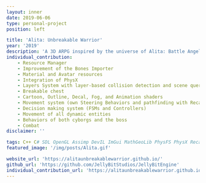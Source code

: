 ```yaml
---
layout: inner
date: 2019-06-06
type: personal-project
position: left

title: 'Alita: Unbreakable Warrior'
year: '2019'
description: 'A 3D ARPG inspired by the universe of Alita: Battle Angel. We made the game in our own engine, JellyBit Engine, which we built on top of Neko Engine. The game is in C# and the engine is in C++. We were a team of 18 people, the whole class.'
individual_contribution:
    - Resource Manager   
    - Improvement of the Bones Importer
    - Material and Avatar resources
    - Integration of PhysX
    - Layers System with layer-based collision detection and scene queries 
    - Breakable chest
    - Cartoon, Outline, Decal, Fog, and Animation shaders
    - Movement system (own Steering Behaviors and pathfinding with Recast)
    - Decision making system (FSMs and Controllers)
    - Movement of all dynamic entities
    - Behaviors of both cyborgs and the boss
    - Combat
disclaimer: ''

tags: C++ C# SDL OpenGL Assimp DevIL ImGui MathGeoLib PhysFS PhysX Recast
featured_image: '/img/posts/Alita.gif'

website_url: 'https://alitaunbreakablewarrior.github.io/'
github_url: 'https://github.com/JellyBitStudios/JellyBitEngine'
individual_contribution_url: 'https://alitaunbreakablewarrior.github.io/sandra_alvarez.html'
---
```

